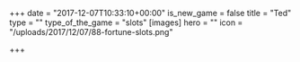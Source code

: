 +++
date = "2017-12-07T10:33:10+00:00"
is_new_game = false
title = "Ted"
type = ""
type_of_the_game = "slots"
[images]
hero = ""
icon = "/uploads/2017/12/07/88-fortune-slots.png"

+++

